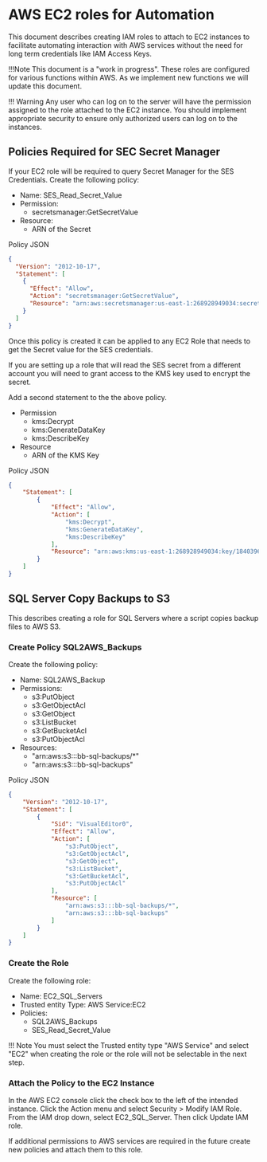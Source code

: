 # AWS EC2 roles for Automation

This document describes creating IAM roles to attach to EC2 instances to facilitate automating interaction with AWS services without the need for long term credentials like IAM Access Keys.

!!!Note
    This document is a "work in progress". These roles are configured for various functions within AWS. As we implement new functions we will update this document.

!!! Warning
    Any user who can log on to the server will have the permission assigned to the role attached to the EC2 instance. You should implement appropriate security to ensure only authorized users can log on to the instances.

## Policies Required for SEC Secret Manager

If your EC2 role will be required to query Secret Manager for the SES Credentials. Create the following policy:

- Name: SES_Read_Secret_Value
- Permission:
    - secretsmanager:GetSecretValue
- Resource:
    - ARN of the Secret

Policy JSON

```json
{
  "Version": "2012-10-17",
  "Statement": [
    {
      "Effect": "Allow",
      "Action": "secretsmanager:GetSecretValue",
      "Resource": "arn:aws:secretsmanager:us-east-1:268928949034:secret:SES_SMTP_User-eMXw5N"
    }
  ]
}
```

Once this policy is created it can be applied to any EC2 Role that needs to get the Secret value for the SES credentials.

If you are setting up a role that will read the SES secret from a different account you will need to grant access to the KMS key used to encrypt the secret.

Add a second statement to the the above policy.

- Permission
    - kms:Decrypt
    - kms:GenerateDataKey
    - kms:DescribeKey
- Resource
    - ARN of the KMS Key
  
Policy JSON

```json
{
    "Statement": [
        {
            "Effect": "Allow",
            "Action": [
                "kms:Decrypt",
                "kms:GenerateDataKey",
                "kms:DescribeKey"
            ],
            "Resource": "arn:aws:kms:us-east-1:268928949034:key/18403968-b044-4ad2-8b21-fd20ec9f91f5"
        }
    ]
}
```


## SQL Server Copy Backups to S3

This describes creating a role for SQL Servers where a script copies backup files to AWS S3.

### Create Policy SQL2AWS_Backups

Create the following policy:

- Name: SQL2AWS_Backup
- Permissions:
    - s3:PutObject
    - s3:GetObjectAcl
    - s3:GetObject
    - s3:ListBucket
    - s3:GetBucketAcl
    - s3:PutObjectAcl
- Resources:
  - "arn:aws:s3:::bb-sql-backups/*"
  - "arn:aws:s3:::bb-sql-backups"

Policy JSON

```json
{
    "Version": "2012-10-17",
    "Statement": [
        {
            "Sid": "VisualEditor0",
            "Effect": "Allow",
            "Action": [
                "s3:PutObject",
                "s3:GetObjectAcl",
                "s3:GetObject",
                "s3:ListBucket",
                "s3:GetBucketAcl",
                "s3:PutObjectAcl"
            ],
            "Resource": [
                "arn:aws:s3:::bb-sql-backups/*",
                "arn:aws:s3:::bb-sql-backups"
            ]
        }
    ]
}
```

### Create the Role

Create the following role:

- Name: EC2_SQL_Servers
- Trusted entity Type: AWS Service:EC2
- Policies:
    - SQL2AWS_Backups
    - SES_Read_Secret_Value

!!! Note
    You must select the Trusted entity type "AWS Service" and select "EC2" when creating the role or the role will not be selectable in the next step.

### Attach the Policy to the EC2 Instance

In the AWS EC2 console click the check box to the left of the intended instance.
Click the Action menu and select Security > Modify IAM Role.
From the IAM drop down, select EC2_SQL_Server.
Then click Update IAM role.

If additional permissions to AWS services are required in the future create new policies and attach them to this role.
